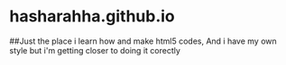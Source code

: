 hasharahha.github.io
====================

##Just the place i learn how and make html5 codes, And i have my own style but i'm getting closer to doing it corectly
